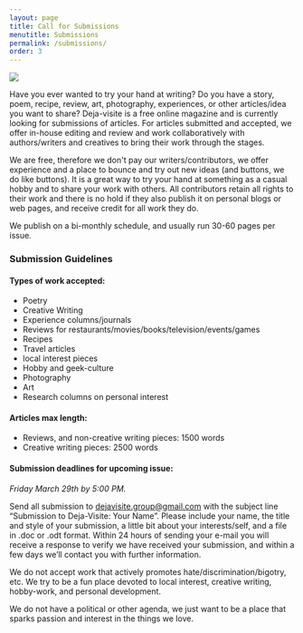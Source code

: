 ```yaml
---
layout: page
title: Call for Submissions
menutitle: Submissions
permalink: /submissions/
order: 3
---
```


<img src="http://gdurl.com/OE6A">

<p>
Have you ever wanted to try your hand at writing? Do you have a story, poem, recipe, review, art, photography, experiences, or other articles/idea you want to share?
Deja-visite is a free online magazine and is currently looking for submissions of articles. For articles submitted and accepted, we offer in-house editing and review and work collaboratively with authors/writers and creatives to bring their work through the stages.
</p>

<p>
We are free, therefore we don't pay our writers/contributors, we offer experience and a place to bounce and try out new ideas (and buttons, we do like buttons). It is a great way to try your hand at something as a casual hobby and to share your work with others. All contributors retain all rights to their work and there is no hold if they also publish it on personal blogs or web pages, and receive credit for all work they do.
</p>

<p>
We publish on a bi-monthly schedule, and usually run 30-60 pages per issue.
</p>

<h3>Submission Guidelines</h3>
<h4>Types of work accepted:</h4>
<ul>
    <li>Poetry</li>
    <li>Creative Writing</li>
    <li>Experience columns/journals</li>
    <li>Reviews for restaurants/movies/books/television/events/games</li>
    <li>Recipes</li>
    <li>Travel articles</li>
    <li>local interest pieces</li>
    <li>Hobby and geek-culture</li>
    <li>Photography</li>
    <li>Art</li>
    <li>Research columns on personal interest</li>
</ul>
<h4>Articles max length:</h4>
<ul>
 <li>Reviews, and non-creative writing pieces: 1500 words</li>
 <li>Creative writing pieces: 2500 words</li>
</ul>

<h4>Submission deadlines for upcoming issue:</h4>
<p><i>Friday March 29th by 5:00 PM.</i></p>

<p>Send all submission to <a href="mailto:dejavisite.group@gmail.com">dejavisite.group@gmail.com</a> with the subject line “Submission to Deja-Visite: Your Name”. Please include your name, the title and style of your submission, a little bit about your interests/self, and a file in .doc or .odt format. Within 24 hours of sending your e-mail you will receive a response to verify we have received your submission, and within a few days we’ll contact you with further information.</p>

<p>We do not accept work that actively promotes hate/discrimination/bigotry, etc. We try to be a fun place devoted to local interest, creative writing, hobby-work, and personal development.</p>

<p>We do not have a political or other agenda, we just want to be a place that sparks passion and interest in the things we love.</p>
